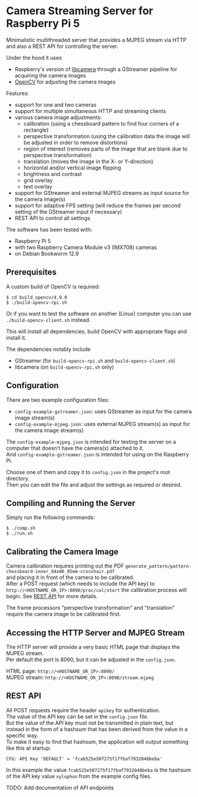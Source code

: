 # Camera Streaming Server for Raspberry Pi 5

Minimalistic multithreaded server that provides a MJPEG stream via HTTP and also
a REST API for controlling the server.

Under the hood it uses

- Raspberry's version of [libcamera](https://github.com/raspberrypi/libcamera) through a GStreamer pipeline for acquiring the camera images
- [OpenCV](https://github.com/opencv/opencv) for adjusting the camera images

Features:

- support for one and two cameras
- support for multiple simultaneous HTTP and streaming clients
- various camera image adjustments:
  - calibration (using a chessboard pattern to find four corners of a rectangle)
  - perspective transformation (using the calibration data the image will be adjusted in order to remove distortions)
  - region of interest (removes parts of the image that are blank due to perspective transformation)
  - translation (moves the image in the X- or Y-direction)
  - horizontal and/or vertical image flipping
  - brightness and contrast
  - grid overlay
  - text overlay
- support for GStreamer and external MJPEG streams as input source for the camera image(s)
- support for adaptive FPS setting (will reduce the frames per second setting of the GStreamer input if necessary)
- REST API to control all settings

The software has been tested with:

- Raspberry Pi 5
- with two Raspberry Camera Module v3 (IMX708) cameras
- on Debian Bookworm 12.9

## Prerequisites

A custom build of OpenCV is required:

```
$ cd build_opencv/4.9.0
$ ./build-opencv-rpi.sh
```

Or if you want to test the software on another (Linux) computer you can use `./build-opencv-client.sh` instead.

This will install all dependencies, build OpenCV with appropriate flags and install it.

The dependencies notably include

- GStreamer (for `build-opencv-rpi.sh` and `build-opencv-client.sh`)
- libcamera (on `build-opencv-rpi.sh` only)

## Configuration

There are two example configuration files:

- `config-example-gstreamer.json`: uses GStreamer as input for the camera image stream(s)
- `config-example-mjpeg.json`: uses external MJPEG stream(s) as input for the camera image stream(s)

The `config-example-mjpeg.json` is intended for testing the server on a computer that doesn't have the camera(s) attached to it.  
And `config-example-gstreamer.json` is intended for using on the Raspberry Pi.

Choose one of them and copy it to `config.json` in the project's root directory.  
Then you can edit the file and adjust the settings as required or desired.

## Compiling and Running the Server

Simply run the following commands:

```
$ ./comp.sh
$ ./run.sh
```

## Calibrating the Camera Image

Camera calibration requires printing out the PDF `generate_pattern/pattern-chessboard-inner_04x06_05mm-crosshair.pdf`  
and placing it in front of the camera to be calibrated.  
After a POST request (which needs to include the API key) to `http://<HOSTNAME_OR_IP>:8090/proc/cal/start`
the calibration process will begin. See [REST API](#rest-api) for more details.

The frame processors "perspective transformation" and "translation" require the camera image to be calibrated first.

## Accessing the HTTP Server and MJPEG Stream

The HTTP server will provide a very basic HTML page that displays the MJPEG stream.  
Per default the port is 8090, but it can be adjusted in the `config.json`.

HTML page: `http://<HOSTNAME_OR_IP>:8090/`  
MJPEG stream: `http://<HOSTNAME_OR_IP>:8090/stream.mjpeg`

## REST API

All POST requests require the header `apikey` for authentication.  
The value of the API key can be set in the `config.json` file.  
But the value of the API key must not be transmitted in plain text, but instead in the form of a hashsum that
has been derived from the value in a specific way.  
To make it easy to find that hashsum, the application will output something like this at startup:

```
CFG: API Key 'DEFAULT' = 'fcab525e507275f17fbaf7932048beba'
```

In this example the value `fcab525e507275f17fbaf7932048beba` is the hashsum of the API key value `xylophon` from
the example config files.

TODO: Add documentation of API endpoints
